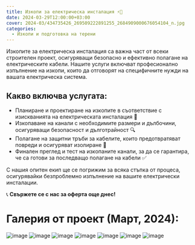 ```yaml
---
title: Изкопи за електрическа инсталация ⚡🔌
date: 2024-03-29T12:00:00+03:00
cover: 2024-03/434735426_269509222891255_2684909000676054104_n.jpg
categories:
  - Изкопи и подготовка на терени
---
```


Изкопите за електрическа инсталация са важна част от всеки строителен проект, осигуряващи безопасно и ефективно полагане на електрическите кабели. Нашите услуги включват професионално изпълнение на изкопи, които да отговорят на специфичните нужди на вашата електрическа система.

## Какво включва услугата:

- Планиране и проектиране на изкопите в съответствие с изискванията на електрическата инсталация 📐
- Изкопаване на канали с необходимите размери и дълбочини, осигуряващи безопасност и дълготрайност 🔍
- Полагане на защитни тръби за кабелите, които предотвратяват повреди и осигуряват изолиране 💪
- Финален преглед и тест на изкопаните канали, за да се гарантира, че са готови за последващо полагане на кабели ✅

С нашия опитен екип ще се погрижим за всяка стъпка от процеса, осигурявайки безпроблемно изпълнение на вашите електрически инсталации.

📞 **Свържете се с нас за оферта още днес!**

# Галерия от проект (Март, 2024):

![image](2024-03/434683823_269508969557947_299589359162948694_n.jpg)
![image](2024-03/434720458_269509106224600_2524139792738131139_n.jpg)
![image](2024-03/434721535_269509032891274_5941121918695435412_n.jpg)
![image](2024-03/434722624_269509016224609_2693091558680088736_n.jpg)
![image](2024-03/434723230_269509092891268_1877393845924586955_n.jpg)
![image](2024-03/434735426_269509222891255_2684909000676054104_n.jpg)
![image](2024-03/434741827_269508962891281_8103789282791897723_n.jpg)
